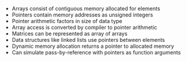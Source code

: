 - Arrays consist of contiguous memory allocated for elements
- Pointers contain memory addresses as unsigned integers
- Pointer arithmetic factors in size of data type
- Array access is converted by compiler to pointer arithmetic
- Matrices can be represented as array of arrays
- Data structures like linked lists use pointers between elements
- Dynamic memory allocation returns a pointer to allocated memory
- Can simulate pass-by-reference with pointers as function arguments